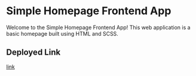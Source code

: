 # Simple Homepage Frontend App

Welcome to the Simple Homepage Frontend App! This web application is a basic homepage built using HTML and SCSS.

## Deployed Link 
[link]([https://www.google.com](https://aswanthkumarp.github.io/HomePage/)https://aswanthkumarp.github.io/HomePage/)
